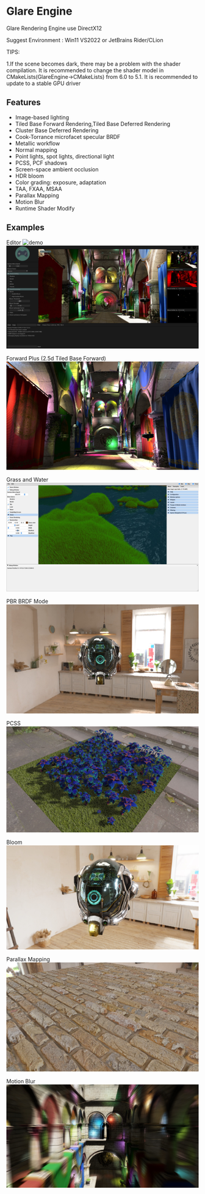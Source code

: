 # Glare Engine
Glare Rendering Engine  use DirectX12

Suggest Environment : Win11 VS2022 or JetBrains Rider/CLion

TIPS: 

1.If the scene becomes dark, there may be a problem with the shader compilation. It is recommended to change the shader model in CMakeLists(GlareEngine->CMakeLists) from 6.0 to 5.1. It is recommended to update to a stable GPU driver

## Features
- Image-based lighting
- Tiled Base Forward Rendering,Tiled Base Deferred Rendering 
- Cluster Base Deferred Rendering
- Cook-Torrance microfacet specular BRDF
- Metallic workflow
- Normal mapping
- Point lights, spot lights, directional light
- PCSS, PCF shadows
- Screen-space ambient occlusion
- HDR bloom
- Color grading: exposure, adaptation
- TAA, FXAA, MSAA
- Parallax Mapping
- Motion Blur
- Runtime Shader Modify


## Examples

Editor
![demo](ScreenShot/LightingVisual.png)
![demo](ScreenShot/Editor.jpg)

Forward Plus (2.5d Tiled Base Forward)
![demo](ScreenShot/ForwardPlus.jpg)

Grass and Water
![demo](ScreenShot/screenshot1.jpg)

PBR BRDF Mode
![demo](ScreenShot/DamagedHelmet.jpg)

PCSS
![demo](ScreenShot/screenshot8.jpg)

Bloom
![demo](ScreenShot/Bloom.jpg)

Parallax Mapping
![demo](ScreenShot/ParallaxMapping.jpg)

Motion Blur
![demo](ScreenShot/MotionBlur.jpg)

